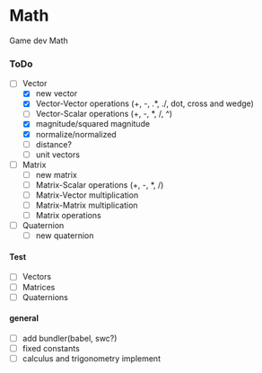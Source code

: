 # Math

Game dev Math

### ToDo

- [ ] Vector
  - [x] new vector
  - [x] Vector-Vector operations (+, -, .\*, ./, dot, cross and wedge)
  - [ ] Vector-Scalar operations (+, -, \*, /, ^)
  - [x] magnitude/squared magnitude
  - [x] normalize/normalized
  - [ ] distance?
  - [ ] unit vectors
- [ ] Matrix
  - [ ] new matrix
  - [ ] Matrix-Scalar operations (+, -, \*, /)
  - [ ] Matrix-Vector multiplication
  - [ ] Matrix-Matrix multiplication
  - [ ] Matrix operations
- [ ] Quaternion
  - [ ] new quaternion

#### Test

- [ ] Vectors
- [ ] Matrices
- [ ] Quaternions

#### general

- [ ] add bundler(babel, swc?)
- [ ] fixed constants
- [ ] calculus and trigonometry implement
